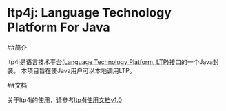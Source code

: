 # ltp4j: Language Technology Platform For Java

##简介

ltp4j是语言技术平台[(Language Technology Platform, LTP)](https://github.com/HIT-SCIR/ltp)接口的一个Java封装。 本项目旨在使Java用户可以本地调用LTP。

##文档

关于ltp4j的使用，请参考[ltp4j使用文档v1.0](https://github.com/HIT-SCIR/ltp4j/blob/master/doc/ltp4j-document-1.0.md)

